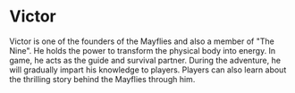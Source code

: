 # Victor

Victor is one of the founders of the Mayflies and also a member of "The Nine". He holds the power to transform the physical body into energy. In game, he acts as the guide and survival partner. During the adventure, he will gradually impart his knowledge to players. Players can also learn about the thrilling story behind the Mayflies through him.
